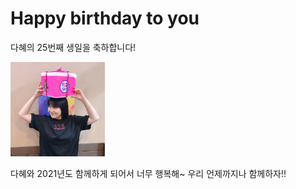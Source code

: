 <meta charset="utf-8">
<h1>Happy birthday to you</h1>
<p>다혜의 25번째 생일을 축하합니다!</p>
<img src="https://github.com/Lana-code-97/HBD/blob/main/IMG_0041.JPG?raw=true" width=30%>
<p>다혜와 2021년도 함께하게 되어서 너무 행복해~ 우리 언제까지나 함께하자!!</p>


